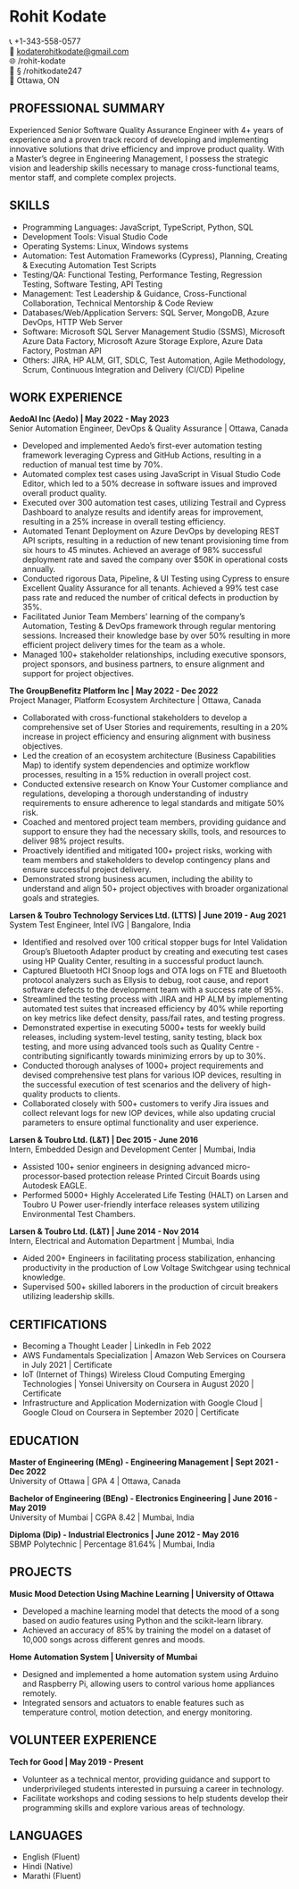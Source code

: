 # Rohit Kodate

📞 +1-343-558-0577  
📧 kodaterohitkodate@gmail.com  
🌐 /rohit-kodate  
🔗 § /rohitkodate247  
📍 Ottawa, ON

## PROFESSIONAL SUMMARY
Experienced Senior Software Quality Assurance Engineer with 4+ years of experience and a proven track record of developing and implementing innovative solutions that drive efficiency and improve product quality. With a Master’s degree in Engineering Management, I possess the strategic vision and leadership skills necessary to manage cross-functional teams, mentor staff, and complete complex projects.

## SKILLS
- Programming Languages: JavaScript, TypeScript, Python, SQL
- Development Tools: Visual Studio Code
- Operating Systems: Linux, Windows systems
- Automation: Test Automation Frameworks (Cypress), Planning, Creating & Executing Automation Test Scripts
- Testing/QA: Functional Testing, Performance Testing, Regression Testing, Software Testing, API Testing
- Management: Test Leadership & Guidance, Cross-Functional Collaboration, Technical Mentorship & Code Review
- Databases/Web/Application Servers: SQL Server, MongoDB, Azure DevOps, HTTP Web Server
- Software: Microsoft SQL Server Management Studio (SSMS), Microsoft Azure Data Factory, Microsoft Azure Storage Explore, Azure Data Factory, Postman API
- Others: JIRA, HP ALM, GIT, SDLC, Test Automation, Agile Methodology, Scrum, Continuous Integration and Delivery (CI/CD) Pipeline

## WORK EXPERIENCE
**AedoAI Inc (Aedo) | May 2022 - May 2023**  
Senior Automation Engineer, DevOps & Quality Assurance | Ottawa, Canada
- Developed and implemented Aedo’s first-ever automation testing framework leveraging Cypress and GitHub Actions, resulting in a reduction of manual test time by 70%.
- Automated complex test cases using JavaScript in Visual Studio Code Editor, which led to a 50% decrease in software issues and improved overall product quality.
- Executed over 300 automation test cases, utilizing Testrail and Cypress Dashboard to analyze results and identify areas for improvement, resulting in a 25% increase in overall testing efficiency.
- Automated Tenant Deployment on Azure DevOps by developing REST API scripts, resulting in a reduction of new tenant provisioning time from six hours to 45 minutes. Achieved an average of 98% successful deployment rate and saved the company over $50K in operational costs annually.
- Conducted rigorous Data, Pipeline, & UI Testing using Cypress to ensure Excellent Quality Assurance for all tenants. Achieved a 99% test case pass rate and reduced the number of critical defects in production by 35%.
- Facilitated Junior Team Members’ learning of the company’s Automation, Testing & DevOps framework through regular mentoring sessions. Increased their knowledge base by over 50% resulting in more efficient project delivery times for the team as a whole.
- Managed 100+ stakeholder relationships, including executive sponsors, project sponsors, and business partners, to ensure alignment and support for project objectives.

**The GroupBenefitz Platform Inc | May 2022 - Dec 2022**  
Project Manager, Platform Ecosystem Architecture | Ottawa, Canada
- Collaborated with cross-functional stakeholders to develop a comprehensive set of User Stories and requirements, resulting in a 20% increase in project efficiency and ensuring alignment with business objectives.
- Led the creation of an ecosystem architecture (Business Capabilities Map) to identify system dependencies and optimize workflow processes, resulting in a 15% reduction in overall project cost.
- Conducted extensive research on Know Your Customer compliance and regulations, developing a thorough understanding of industry requirements to ensure adherence to legal standards and mitigate 50% risk.
- Coached and mentored project team members, providing guidance and support to ensure they had the necessary skills, tools, and resources to deliver 98% project results.
- Proactively identified and mitigated 100+ project risks, working with team members and stakeholders to develop contingency plans and ensure successful project delivery.
- Demonstrated strong business acumen, including the ability to understand and align 50+ project objectives with broader organizational goals and strategies.

**Larsen & Toubro Technology Services Ltd. (LTTS) | June 2019 - Aug 2021**  
System Test Engineer, Intel IVG | Bangalore, India
- Identified and resolved over 100 critical stopper bugs for Intel Validation Group’s Bluetooth Adapter product by creating and executing test cases using HP Quality Center, resulting in a successful product launch.
- Captured Bluetooth HCI Snoop logs and OTA logs on FTE and Bluetooth protocol analyzers such as Ellysis to debug, root cause, and report software defects to the development team with a success rate of 95%.
- Streamlined the testing process with JIRA and HP ALM by implementing automated test suites that increased efficiency by 40% while reporting on key metrics like defect density, pass/fail rates, and testing progress.
- Demonstrated expertise in executing 5000+ tests for weekly build releases, including system-level testing, sanity testing, black box testing, and more using advanced tools such as Quality Centre - contributing significantly towards minimizing errors by up to 30%.
- Conducted thorough analyses of 1000+ project requirements and devised comprehensive test plans for various IOP devices, resulting in the successful execution of test scenarios and the delivery of high-quality products to clients.
- Collaborated closely with 500+ customers to verify Jira issues and collect relevant logs for new IOP devices, while also updating crucial parameters to ensure optimal functionality and user experience.

**Larsen & Toubro Ltd. (L&T) | Dec 2015 - June 2016**  
Intern, Embedded Design and Development Center | Mumbai, India
- Assisted 100+ senior engineers in designing advanced micro-processor-based protection release Printed Circuit Boards using Autodesk EAGLE.
- Performed 5000+ Highly Accelerated Life Testing (HALT) on Larsen and Toubro U Power user-friendly interface releases system utilizing Environmental Test Chambers.

**Larsen & Toubro Ltd. (L&T) | June 2014 - Nov 2014**  
Intern, Electrical and Automation Department | Mumbai, India
- Aided 200+ Engineers in facilitating process stabilization, enhancing productivity in the production of Low Voltage Switchgear using technical knowledge.
- Supervised 500+ skilled laborers in the production of circuit breakers utilizing leadership skills.

## CERTIFICATIONS
- Becoming a Thought Leader | LinkedIn in Feb 2022
- AWS Fundamentals Specialization | Amazon Web Services on Coursera in July 2021 | Certificate
- IoT (Internet of Things) Wireless Cloud Computing Emerging Technologies | Yonsei University on Coursera in August 2020 | Certificate
- Infrastructure and Application Modernization with Google Cloud | Google Cloud on Coursera in September 2020 | Certificate

## EDUCATION
**Master of Engineering (MEng) - Engineering Management | Sept 2021 - Dec 2022**  
University of Ottawa | GPA 4 | Ottawa, Canada

**Bachelor of Engineering (BEng) - Electronics Engineering | June 2016 - May 2019**  
University of Mumbai | CGPA 8.42 | Mumbai, India

**Diploma (Dip) - Industrial Electronics | June 2012 - May 2016**  
SBMP Polytechnic | Percentage 81.64% | Mumbai, India

## PROJECTS
**Music Mood Detection Using Machine Learning | University of Ottawa**  
- Developed a machine learning model that detects the mood of a song based on audio features using Python and the scikit-learn library.
- Achieved an accuracy of 85% by training the model on a dataset of 10,000 songs across different genres and moods.

**Home Automation System | University of Mumbai**  
- Designed and implemented a home automation system using Arduino and Raspberry Pi, allowing users to control various home appliances remotely.
- Integrated sensors and actuators to enable features such as temperature control, motion detection, and energy monitoring.

## VOLUNTEER EXPERIENCE
**Tech for Good | May 2019 - Present**  
- Volunteer as a technical mentor, providing guidance and support to underprivileged students interested in pursuing a career in technology.
- Facilitate workshops and coding sessions to help students develop their programming skills and explore various areas of technology.

## LANGUAGES
- English (Fluent)
- Hindi (Native)
- Marathi (Fluent)

